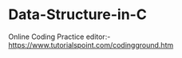 # Data-Structure-in-C

Online Coding Practice editor:- https://www.tutorialspoint.com/codingground.htm
